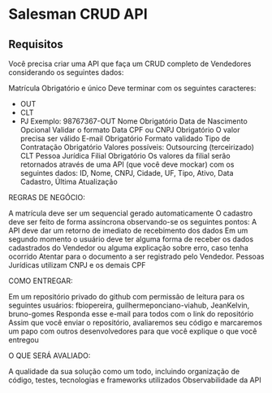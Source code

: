 # Salesman CRUD API

## Requisitos

Você precisa criar uma API que faça um CRUD completo de Vendedores considerando os seguintes dados:

Matrícula
Obrigatório e único
Deve terminar com os seguintes caracteres:
- OUT
- CLT
- PJ
Exemplo:
98767367-OUT
Nome
Obrigatório
Data de Nascimento
Opcional
Validar o formato Data
CPF ou CNPJ
Obrigatório
O valor precisa ser válido
E-mail
Obrigatório
Formato validado
Tipo de Contratação
Obrigatório
Valores possíveis:
Outsourcing (terceirizado)
CLT
Pessoa Jurídica
Filial
Obrigatório
Os valores da filial serão retornados através de uma API (que você deve mockar) com os seguintes dados: ID, Nome, CNPJ,
Cidade, UF, Tipo, Ativo, Data Cadastro, Última Atualização

REGRAS DE NEGÓCIO:

A matrícula deve ser um sequencial gerado automaticamente
O cadastro deve ser feito de forma assíncrona observando-se os seguintes pontos:
A API deve dar um retorno de imediato de recebimento dos dados
Em um segundo momento o usuário deve ter alguma forma de receber os dados cadastrados do Vendedor ou alguma explicação
sobre erro, caso tenha ocorrido
Atentar para o documento a ser registrado pelo Vendedor. Pessoas Jurídicas utilizam CNPJ e os demais CPF

COMO ENTREGAR:

Em um repositório privado do github com permissão de leitura para os seguintes usuários: fbiopereira,
guilhermeponciano-viahub, JeanKelvin, bruno-gomes
Responda esse e-mail para todos com o link do repositório
Assim que você enviar o repositório, avaliaremos seu código e marcaremos um papo com outros desenvolvedores para que
você explique o que você entregou

O QUE SERÁ AVALIADO:

A qualidade da sua solução como um todo, incluindo organização de código, testes, tecnologias e frameworks utilizados
Observabilidade da API